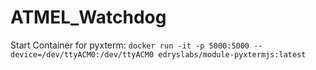 # ATMEL_Watchdog

Start Container for pyxterm:
```docker run -it -p 5000:5000 --device=/dev/ttyACM0:/dev/ttyACM0 edryslabs/module-pyxtermjs:latest```
